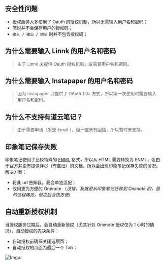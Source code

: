 ## 安全性问题

- 授权服务大多使用了 Oauth 的授权机制，所以无需输入用户名和密码；
- 简悦并不会保存用户的授权码；
- `输入 / 输出 / 同步` 时并不包含授权码；

## 为什么需要输入 Linnk 的用户名和密码

> 由于 Linnk 未提供 Oauth 授权机制，故需要用户名和密码。

## 为什么需要输入 Instapaper 的用户名和密码

> 因为 Instapaper 只提供了 OAuth 1.0a 方式，所以第一次使用时需要输入用户名和密码。

## 为什么不支持有道云笔记？

> 由于需要申请（发送 Email ），但一直未有回信，所以暂时未支持。

## 印象笔记保存失败

印象笔记使用了比较特殊的 [ENML](https://dev.yinxiang.com/doc/articles/enml.php) 格式，所以从 HTML 需要转换为 ENML，但由于官方并没有提供详尽（有些旧）的文档，所以会出现印象笔记保存失败的情况。
解决方案：

- 将此 url 告知我，我会单独适配；
- 改用更为方便的 Onenote （_没错，我就是从印象笔记迁移到 Onenote 的，虽然过程痛苦，但之后会很方便_）

## 自动重新授权机制

当授权服务过期后，会自动重新授权（尤其针对 Onenote 授权仅为 1 小时的情况），自动授权的先决条件：

- 自动授权前确保关闭选项页；
- 自动授权的页面为最后一个 Tab；

![Imgur](https://i.imgur.com/wisTIKB.gif)